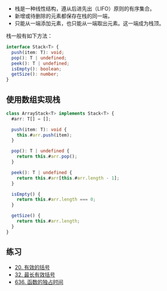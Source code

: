 - 栈是一种线性结构，遵从后进先出（LIFO）原则的有序集合。
- 新增或待删除的元素都保存在栈的同一端，
- 只能从一端添加元素，也只能从一端取出元素。这一端成为栈顶。

栈一般有如下方法：

```ts
interface Stack<T> {
  push(item: T): void;
  pop(): T | undefined;
  peek(): T | undefined;
  isEmpty(): boolean;
  getSize(): number;
}
```

## 使用数组实现栈

```ts
class ArrayStack<T> implements Stack<T> {
  #arr: T[] = [];

  push(item: T): void {
    this.#arr.push(item);
  }

  pop(): T | undefined {
    return this.#arr.pop();
  }

  peek(): T | undefined {
    return this.#arr[this.#arr.length - 1];
  }

  isEmpty() {
    return this.#arr.length === 0;
  }

  getSize() {
    return this.#arr.length;
  }
}
```

## 练习

- [20. 有效的括号](https://u.geekbang.org/lesson/457?article=604704)
- [32. 最长有效括号](https://u.geekbang.org/lesson/457?article=604706)
- [636. 函数的独占时间](https://leetcode.cn/problems/exclusive-time-of-functions/description/)